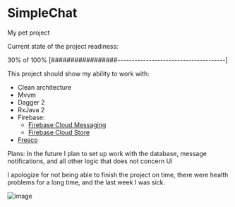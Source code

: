 # SimpleChat

My pet project

Current state of the project readiness:

30% of 100%
[#################--------------------------------------]

This project should show my ability to work with: 
- Сlean architecture
- Mvvm
- Dagger 2
- RxJava 2
- Firebase:
  - [Firebase Cloud Messaging ](https://firebase.google.com/docs/cloud-messaging)
  - [Firebase Cloud Store](https://firebase.google.com/docs/firestore)
- [Fresco](https://frescolib.org/)

Plans:
In the future I plan to set up work with the database, message notifications, and all other logic that does not concern Ui

I apologize for not being able to finish the project on time, there were health problems for a long time, and the last week I was sick.

![image](https://user-images.githubusercontent.com/79904110/133834557-8282d959-59a6-4aa3-9a76-fe0f61852110.png)

